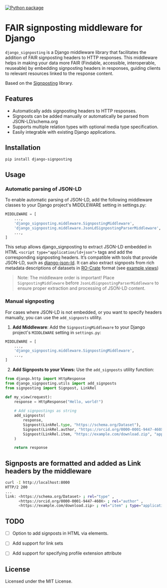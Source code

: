[![Python package](https://github.com/dnlbauer/django-signposting/actions/workflows/python-package.yml/badge.svg)](https://github.com/dnlbauer/django-signposting/actions/workflows/python-package.yml)

# FAIR signposting middleware for Django

`django_signposting` is a Django middleware library that facilitates the addition of
FAIR signposting headers to HTTP responses.
This middleware helps in making your data more FAIR (Findable, accessible, interoperable, reuseable) by
embedding signposting headers in responses, guiding clients to relevant resources linked to the response content.

Based on the [Signposting](https://github.com/stain/signposting) library.

## Features
- Automatically adds signposting headers to HTTP responses.
- Signposts can be added manually or automatically be parsed from JSON-LD/schema.org
- Supports multiple relation types with optional media type specification.
- Easily integrable with existing Django applications.

## Installation

```bash
pip install django-signposting
```

## Usage

### Automatic parsing of JSON-LD

To enable automatic parsing of JSON-LD, add the following middleware classes to your Django project's MIDDLEWARE setting in settings.py:

```python
MIDDLEWARE = [
    ...,
    'django_signposting.middleware.SignpostingMiddleware',
    'django_signposting.middleware.JsonLdSignpostingParserMiddleware',
    ...,
]
```

This setup allows django_signposting to extract JSON-LD embedded in HTML `<script type="application/ld+json">` tags
and add the corresponding signposting headers.
It’s compatible with tools that provide JSON-LD, such as [django-json-ld](https://pypi.org/project/django-json-ld/).
It can also extract signposts from rich metadata descriptions of datasets in [RO-Crate](https://www.researchobject.org/ro-crate) format (see [example views](./example/example/views.py))

> Note: The middleware order is important! Place `SignpostingMiddleware` before `JsonLdSignpostingParserMiddleware` to ensure proper extraction and processing of JSON-LD content.

### Manual signposting

For cases where JSON-LD is not embedded, or you want to specify headers manually, you can use the `add_signposts` utility.

1. **Add Middleware**: Add the `SignpostingMiddleware` to your Django project's `MIDDLEWARE` setting in `settings.py`:

```python
MIDDLEWARE = [
    ...,
    'django_signposting.middleware.SignpostingMiddleware',
    ...,
]
```

2. **Add Signposts to your Views:** Use the `add_signposts` utility function:

```python
from django.http import HttpResponse
from django_signposting.utils import add_signposts
from signposting import Signpost, LinkRel

def my_view(request):
    response = HttpResponse("Hello, world!")
    
    # Add signpostings as string
    add_signposts(
        response,
        Signpost(LinkRel.type, "https://schema.org/Dataset"),
        Signpost(LinkRel.author, "https://orcid.org/0000-0001-9447-460X")
        Signpost(LinkRel.item, "https://example.com/download.zip", "application/zip")
    )

    return response
```

## Signposts are formatted and added as Link headers by the middleware

```bash
curl -I http://localhost:8000
HTTP/2 200 
...
link: <https://schema.org/Dataset> ; rel="type" ,
      <https://orcid.org/0000-0001-9447-460X> ; rel="author" ,
      <https://example.com/download.zip> ; rel="item" ; type="application/zip"
```

## TODO

- [ ] Option to add signposts in HTML via <link> elements.
- [ ] Add support for link sets
- [ ] Add support for specifying profile extension attribute


## License

Licensed under the MIT License.
